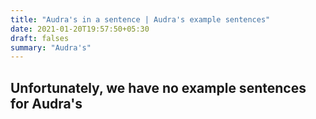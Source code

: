 ```yaml
---
title: "Audra's in a sentence | Audra's example sentences"
date: 2021-01-20T19:57:50+05:30
draft: falses
summary: "Audra's"
---
```

## Unfortunately, we have no example sentences for Audra's                 
